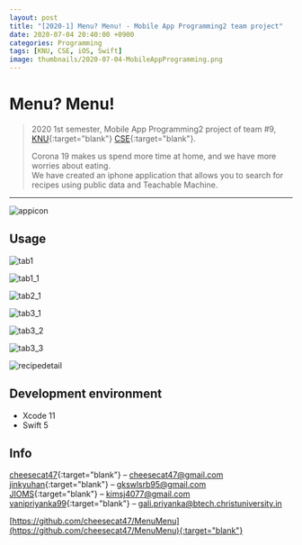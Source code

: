 ```yaml
---
layout: post
title: "[2020-1] Menu? Menu! - Mobile App Programming2 team project"
date: 2020-07-04 20:40:00 +0900
categories: Programming
tags: [KNU, CSE, iOS, Swift]
image: thumbnails/2020-07-04-MobileAppProgramming.png
---
```


# Menu? Menu!  

> 2020 1st semester, Mobile App Programming2 project of team #9, [KNU][knu]{:target="blank"} [CSE][knucse]{:target="blank"}.  
>
> Corona 19 makes us spend more time at home, and we have more worries about eating.  
> We have created an iphone application that allows you to search for recipes using public data and Teachable Machine.

---

![appicon](https://raw.githubusercontent.com/cheesecat47/MenuMenu/master/docs/appicon.png)

## Usage

![tab1](https://raw.githubusercontent.com/cheesecat47/MenuMenu/master/docs/tab1.png)  

![tab1_1](https://raw.githubusercontent.com/cheesecat47/MenuMenu/master/docs/tab1_1.png)  
  
![tab2_1](https://raw.githubusercontent.com/cheesecat47/MenuMenu/master/docs/tab2_1.png)  

![tab3_1](https://raw.githubusercontent.com/cheesecat47/MenuMenu/master/docs/tab3_1.PNG)  

![tab3_2](https://raw.githubusercontent.com/cheesecat47/MenuMenu/master/docs/tab3_2.PNG)  

![tab3_3](https://raw.githubusercontent.com/cheesecat47/MenuMenu/master/docs/tab3_3.PNG)  

![recipedetail](https://raw.githubusercontent.com/cheesecat47/MenuMenu/master/docs/recipedetail.png)  

## Development environment

* Xcode 11
* Swift 5

## Info
  
[cheesecat47](https://github.com/cheesecat47){:target="blank"} – cheesecat47@gmail.com  
[jinkyuhan](https://github.com/jinkyuhan){:target="blank"} – gkswlsrb95@gmail.com  
[JIOMS](https://github.com/JIOMS){:target="blank"} – kimsj4077@gmail.com  
[vanipriyanka99](https://github.com/cheesecat47){:target="blank"} – gali.priyanka@btech.christuniversity.in  

[https://github.com/cheesecat47/MenuMenu](https://github.com/cheesecat47/MenuMenu){:target="blank"}

[knu]: http://www.knu.ac.kr/
[knucse]: http://computer.knu.ac.kr/
